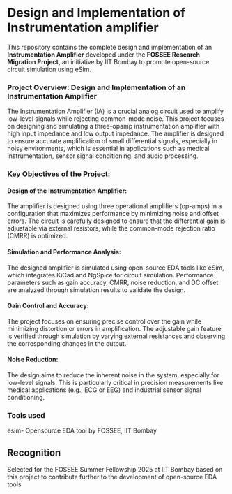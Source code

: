 # Design and Implementation of Instrumentation amplifier
This repository contains the complete design and implementation of an **Instrumentation Amplifier** developed under the **FOSSEE Research Migration Project**, an initiative by IIT Bombay to promote open-source circuit simulation using eSim.
### Project Overview: Design and Implementation of an Instrumentation Amplifier
The Instrumentation Amplifier (IA) is a crucial analog circuit used to amplify low-level signals while rejecting common-mode noise. This project focuses on designing and simulating a three-opamp instrumentation amplifier with high input impedance and low output impedance. The amplifier is designed to ensure accurate amplification of small differential signals, especially in noisy environments, which is essential in applications such as medical instrumentation, sensor signal conditioning, and audio processing.
### Key Objectives of the Project:
#### Design of the Instrumentation Amplifier:
The amplifier is designed using three operational amplifiers (op-amps) in a configuration that maximizes performance by minimizing noise and offset errors. The circuit is carefully designed to ensure that the differential gain is adjustable via external resistors, while the common-mode rejection ratio (CMRR) is optimized.


#### Simulation and Performance Analysis:

The designed amplifier is simulated using open-source EDA tools like eSim, which integrates KiCad and NgSpice for circuit simulation. Performance parameters such as gain accuracy, CMRR, noise reduction, and DC offset are analyzed through simulation results to validate the design.

#### Gain Control and Accuracy:

The project focuses on ensuring precise control over the gain while minimizing distortion or errors in amplification. The adjustable gain feature is verified through simulation by varying external resistances and observing the corresponding changes in the output.


#### Noise Reduction:

The design aims to reduce the inherent noise in the system, especially for low-level signals. This is particularly critical in precision measurements like medical applications (e.g., ECG or EEG) and industrial sensor signal conditioning.

### Tools used 
esim- Opensource EDA tool by FOSSEE, IIT Bombay


## Recognition
Selected  for the FOSSEE Summer Fellowship 2025 at IIT Bombay based on this project to contribute further to the development of open-source EDA tools




